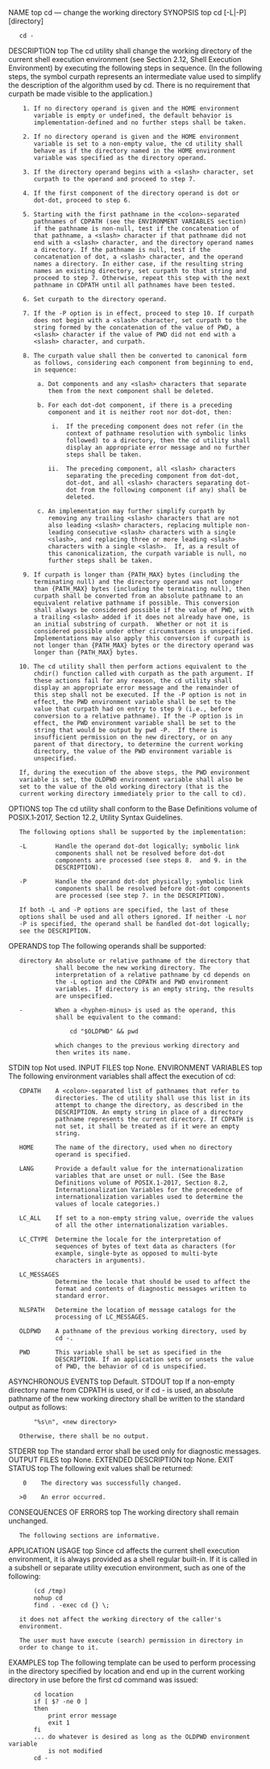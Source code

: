 NAME         top
       cd — change the working directory
SYNOPSIS         top
       cd [-L|-P] [directory]

       cd -
DESCRIPTION         top
       The cd utility shall change the working directory of the current
       shell execution environment (see Section 2.12, Shell Execution
       Environment) by executing the following steps in sequence. (In
       the following steps, the symbol curpath represents an
       intermediate value used to simplify the description of the
       algorithm used by cd.  There is no requirement that curpath be
       made visible to the application.)

        1. If no directory operand is given and the HOME environment
           variable is empty or undefined, the default behavior is
           implementation-defined and no further steps shall be taken.

        2. If no directory operand is given and the HOME environment
           variable is set to a non-empty value, the cd utility shall
           behave as if the directory named in the HOME environment
           variable was specified as the directory operand.

        3. If the directory operand begins with a <slash> character, set
           curpath to the operand and proceed to step 7.

        4. If the first component of the directory operand is dot or
           dot-dot, proceed to step 6.

        5. Starting with the first pathname in the <colon>-separated
           pathnames of CDPATH (see the ENVIRONMENT VARIABLES section)
           if the pathname is non-null, test if the concatenation of
           that pathname, a <slash> character if that pathname did not
           end with a <slash> character, and the directory operand names
           a directory. If the pathname is null, test if the
           concatenation of dot, a <slash> character, and the operand
           names a directory. In either case, if the resulting string
           names an existing directory, set curpath to that string and
           proceed to step 7. Otherwise, repeat this step with the next
           pathname in CDPATH until all pathnames have been tested.

        6. Set curpath to the directory operand.

        7. If the -P option is in effect, proceed to step 10. If curpath
           does not begin with a <slash> character, set curpath to the
           string formed by the concatenation of the value of PWD, a
           <slash> character if the value of PWD did not end with a
           <slash> character, and curpath.

        8. The curpath value shall then be converted to canonical form
           as follows, considering each component from beginning to end,
           in sequence:

            a. Dot components and any <slash> characters that separate
               them from the next component shall be deleted.

            b. For each dot-dot component, if there is a preceding
               component and it is neither root nor dot-dot, then:

                i.  If the preceding component does not refer (in the
                    context of pathname resolution with symbolic links
                    followed) to a directory, then the cd utility shall
                    display an appropriate error message and no further
                    steps shall be taken.

               ii.  The preceding component, all <slash> characters
                    separating the preceding component from dot-dot,
                    dot-dot, and all <slash> characters separating dot-
                    dot from the following component (if any) shall be
                    deleted.

            c. An implementation may further simplify curpath by
               removing any trailing <slash> characters that are not
               also leading <slash> characters, replacing multiple non-
               leading consecutive <slash> characters with a single
               <slash>, and replacing three or more leading <slash>
               characters with a single <slash>.  If, as a result of
               this canonicalization, the curpath variable is null, no
               further steps shall be taken.

        9. If curpath is longer than {PATH_MAX} bytes (including the
           terminating null) and the directory operand was not longer
           than {PATH_MAX} bytes (including the terminating null), then
           curpath shall be converted from an absolute pathname to an
           equivalent relative pathname if possible. This conversion
           shall always be considered possible if the value of PWD, with
           a trailing <slash> added if it does not already have one, is
           an initial substring of curpath.  Whether or not it is
           considered possible under other circumstances is unspecified.
           Implementations may also apply this conversion if curpath is
           not longer than {PATH_MAX} bytes or the directory operand was
           longer than {PATH_MAX} bytes.

       10. The cd utility shall then perform actions equivalent to the
           chdir() function called with curpath as the path argument. If
           these actions fail for any reason, the cd utility shall
           display an appropriate error message and the remainder of
           this step shall not be executed. If the -P option is not in
           effect, the PWD environment variable shall be set to the
           value that curpath had on entry to step 9 (i.e., before
           conversion to a relative pathname). If the -P option is in
           effect, the PWD environment variable shall be set to the
           string that would be output by pwd -P.  If there is
           insufficient permission on the new directory, or on any
           parent of that directory, to determine the current working
           directory, the value of the PWD environment variable is
           unspecified.

       If, during the execution of the above steps, the PWD environment
       variable is set, the OLDPWD environment variable shall also be
       set to the value of the old working directory (that is the
       current working directory immediately prior to the call to cd).
OPTIONS         top
       The cd utility shall conform to the Base Definitions volume of
       POSIX.1‐2017, Section 12.2, Utility Syntax Guidelines.

       The following options shall be supported by the implementation:

       -L        Handle the operand dot-dot logically; symbolic link
                 components shall not be resolved before dot-dot
                 components are processed (see steps 8.  and 9. in the
                 DESCRIPTION).

       -P        Handle the operand dot-dot physically; symbolic link
                 components shall be resolved before dot-dot components
                 are processed (see step 7. in the DESCRIPTION).

       If both -L and -P options are specified, the last of these
       options shall be used and all others ignored. If neither -L nor
       -P is specified, the operand shall be handled dot-dot logically;
       see the DESCRIPTION.
OPERANDS         top
       The following operands shall be supported:

       directory An absolute or relative pathname of the directory that
                 shall become the new working directory. The
                 interpretation of a relative pathname by cd depends on
                 the -L option and the CDPATH and PWD environment
                 variables. If directory is an empty string, the results
                 are unspecified.

       -         When a <hyphen-minus> is used as the operand, this
                 shall be equivalent to the command:

                     cd "$OLDPWD" && pwd

                 which changes to the previous working directory and
                 then writes its name.
STDIN         top
       Not used.
INPUT FILES         top
       None.
ENVIRONMENT VARIABLES         top
       The following environment variables shall affect the execution of
       cd:

       CDPATH    A <colon>-separated list of pathnames that refer to
                 directories. The cd utility shall use this list in its
                 attempt to change the directory, as described in the
                 DESCRIPTION. An empty string in place of a directory
                 pathname represents the current directory. If CDPATH is
                 not set, it shall be treated as if it were an empty
                 string.

       HOME      The name of the directory, used when no directory
                 operand is specified.

       LANG      Provide a default value for the internationalization
                 variables that are unset or null. (See the Base
                 Definitions volume of POSIX.1‐2017, Section 8.2,
                 Internationalization Variables for the precedence of
                 internationalization variables used to determine the
                 values of locale categories.)

       LC_ALL    If set to a non-empty string value, override the values
                 of all the other internationalization variables.

       LC_CTYPE  Determine the locale for the interpretation of
                 sequences of bytes of text data as characters (for
                 example, single-byte as opposed to multi-byte
                 characters in arguments).

       LC_MESSAGES
                 Determine the locale that should be used to affect the
                 format and contents of diagnostic messages written to
                 standard error.

       NLSPATH   Determine the location of message catalogs for the
                 processing of LC_MESSAGES.

       OLDPWD    A pathname of the previous working directory, used by
                 cd -.

       PWD       This variable shall be set as specified in the
                 DESCRIPTION. If an application sets or unsets the value
                 of PWD, the behavior of cd is unspecified.
ASYNCHRONOUS EVENTS         top
       Default.
STDOUT         top
       If a non-empty directory name from CDPATH is used, or if cd - is
       used, an absolute pathname of the new working directory shall be
       written to the standard output as follows:

           "%s\n", <new directory>

       Otherwise, there shall be no output.
STDERR         top
       The standard error shall be used only for diagnostic messages.
OUTPUT FILES         top
       None.
EXTENDED DESCRIPTION         top
       None.
EXIT STATUS         top
       The following exit values shall be returned:

        0    The directory was successfully changed.

       >0    An error occurred.
CONSEQUENCES OF ERRORS         top
       The working directory shall remain unchanged.

       The following sections are informative.
APPLICATION USAGE         top
       Since cd affects the current shell execution environment, it is
       always provided as a shell regular built-in. If it is called in a
       subshell or separate utility execution environment, such as one
       of the following:

           (cd /tmp)
           nohup cd
           find . -exec cd {} \;

       it does not affect the working directory of the caller's
       environment.

       The user must have execute (search) permission in directory in
       order to change to it.
EXAMPLES         top
       The following template can be used to perform processing in the
       directory specified by location and end up in the current working
       directory in use before the first cd command was issued:

           cd location
           if [ $? -ne 0 ]
           then
               print error message
               exit 1
           fi
           ... do whatever is desired as long as the OLDPWD environment variable
               is not modified
           cd -